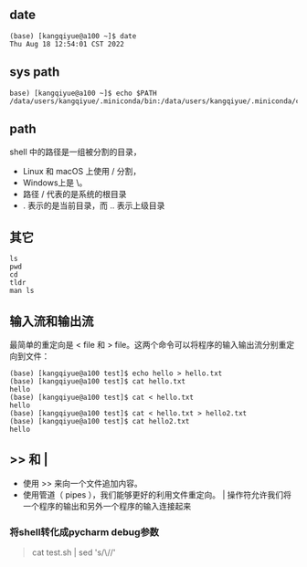 ## date
```shell
(base) [kangqiyue@a100 ~]$ date
Thu Aug 18 12:54:01 CST 2022
```
## sys path
```shell
base) [kangqiyue@a100 ~]$ echo $PATH
/data/users/kangqiyue/.miniconda/bin:/data/users/kangqiyue/.miniconda/condabin:/data/users/kangqiyue/.local/bin:/data/users/kangqiyue/bin:/usr/local/Modules/bin:/usr/local/bin:/usr/bin:/usr/local/sbin:/usr/sbin
```
## path
shell 中的路径是一组被分割的目录，

- Linux 和 macOS 上使用 / 分割，
- Windows上是 \。
- 路径 / 代表的是系统的根目录
- . 表示的是当前目录，而 .. 表示上级目录
## 其它
```shell
ls
pwd
cd
tldr
man ls
```
## 输入流和输出流
最简单的重定向是 < file 和 > file。这两个命令可以将程序的输入输出流分别重定向到文件：
```shell
(base) [kangqiyue@a100 test]$ echo hello > hello.txt
(base) [kangqiyue@a100 test]$ cat hello.txt 
hello
(base) [kangqiyue@a100 test]$ cat < hello.txt
hello
(base) [kangqiyue@a100 test]$ cat < hello.txt > hello2.txt
(base) [kangqiyue@a100 test]$ cat hello2.txt 
hello
```
## >> 和 |

- 使用 >> 来向一个文件追加内容。
- 使用管道（ pipes ），我们能够更好的利用文件重定向。 | 操作符允许我们将一个程序的输出和另外一个程序的输入连接起来


### 将shell转化成pycharm debug参数
> cat test.sh | sed 's/\\//'

